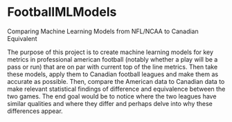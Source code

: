 # FootballMLModels
Comparing Machine Learning Models from NFL/NCAA to Canadian Equivalent

The purpose of this project is to create machine learning models for key metrics in professional american football (notably whether a play will be a pass or run) that are on par with current top of the line metrics. Then take these models, apply them to Canadian football leagues and make them as accurate as possible. Then, compare the American data to Canadian data to make relevant statistical findings of difference and equivalence between the two games. The end goal would be to notice where the two leagues have similar qualities and where they differ and perhaps delve into why these differences appear. 						
